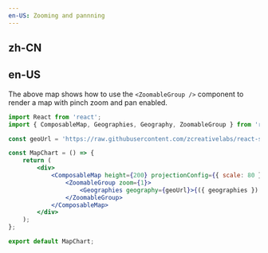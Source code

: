 ```yaml
---
en-US: Zooming and pannning
---
```


## zh-CN

## en-US

The above map shows how to use the `<ZoomableGroup />` component to render a map with pinch zoom and pan enabled.

```jsx
import React from 'react';
import { ComposableMap, Geographies, Geography, ZoomableGroup } from 'react-simple-maps';

const geoUrl = 'https://raw.githubusercontent.com/zcreativelabs/react-simple-maps/v1/topojson-maps/world-110m.json';

const MapChart = () => {
	return (
		<div>
			<ComposableMap height={200} projectionConfig={{ scale: 80 }}>
				<ZoomableGroup zoom={1}>
					<Geographies geography={geoUrl}>{({ geographies }) => geographies.map((geo) => <Geography key={geo.rsmKey} geography={geo} />)}</Geographies>
				</ZoomableGroup>
			</ComposableMap>
		</div>
	);
};

export default MapChart;
```
